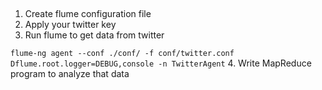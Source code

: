 ## 

1. Create flume configuration file
2. Apply your twitter key
3. Run flume to get data from twitter 

```flume-ng agent --conf ./conf/ -f conf/twitter.conf Dflume.root.logger=DEBUG,console -n TwitterAgent```
4. Write MapReduce program to analyze that data


